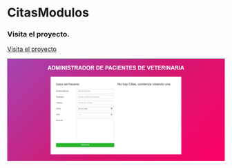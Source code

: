# CitasModulos


### Visita el proyecto.

[Visita el proyecto](https://miguelpl32.github.io/CitasModulos/)

![](citas-modulos.png)
